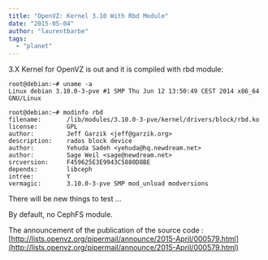 ```yaml
---
title: "OpenVZ: Kernel 3.10 With Rbd Module"
date: "2015-05-04"
author: "laurentbarbe"
tags: 
  - "planet"
---
```


3.X Kernel for OpenVZ is out and it is compiled with rbd module:

```
root@debian:~# uname -a
Linux debian 3.10.0-3-pve #1 SMP Thu Jun 12 13:50:49 CEST 2014 x86_64 GNU/Linux

root@debian:~# modinfo rbd
filename:       /lib/modules/3.10.0-3-pve/kernel/drivers/block/rbd.ko
license:        GPL
author:         Jeff Garzik <jeff@garzik.org>
description:    rados block device
author:         Yehuda Sadeh <yehuda@hq.newdream.net>
author:         Sage Weil <sage@newdream.net>
srcversion:     F459625E3E9943C5880D8BE
depends:        libceph
intree:         Y
vermagic:       3.10.0-3-pve SMP mod_unload modversions 
```

There will be new things to test …

By default, no CephFS module.

The announcement of the publication of the source code : [http://lists.openvz.org/pipermail/announce/2015-April/000579.html](http://lists.openvz.org/pipermail/announce/2015-April/000579.html)
